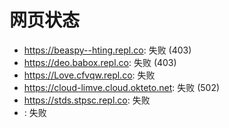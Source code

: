 # 网页状态
- https://beaspy--hting.repl.co: 失败 (403)
- https://deo.babox.repl.co: 失败 (403)
- https://Love.cfvqw.repl.co: 失败
- https://cloud-limve.cloud.okteto.net: 失败 (502)
- https://stds.stpsc.repl.co: 失败
- : 失败
